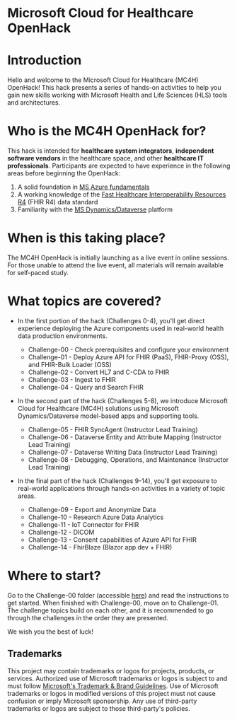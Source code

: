 # Microsoft Cloud for Healthcare OpenHack

# Introduction
Hello and welcome to the Microsoft Cloud for Healthcare (MC4H) OpenHack! This hack presents a series of hands-on activities to help you gain new skills working with Microsoft Health and Life Sciences (HLS) tools and architectures. 

# Who is the MC4H OpenHack for?
This hack is intended for **healthcare system integrators**, **independent software vendors** in the healthcare space, and other **healthcare IT professionals**. Participants are expected to have experience in the following areas before beginning the OpenHack:

1. A solid foundation in [MS Azure fundamentals](https://docs.microsoft.com/en-us/learn/paths/az-900-describe-cloud-concepts/)
2. A working knowledge of the [Fast Healthcare Interoperability Resources R4](https://hl7.org/fhir/R4/) (FHIR R4) data standard
3. Familiarity with the [MS Dynamics/Dataverse](https://powerplatform.microsoft.com/en-us/dataverse/) platform

# When is this taking place?

The MC4H OpenHack is initially launching as a live event in online sessions. For those unable to attend the live event, all materials will remain available for self-paced study.

# What topics are covered?

+ In the first portion of the hack (Challenges 0-4), you'll get direct experience deploying the Azure components used in real-world health data production environments.  

    + Challenge-00 - Check prerequisites and configure your environment
    + Challenge-01 - Deploy Azure API for FHIR (PaaS), FHIR-Proxy (OSS), and FHIR-Bulk Loader (OSS)
    + Challenge-02 - Convert HL7 and C-CDA to FHIR
    + Challenge-03 - Ingest to FHIR
    + Challenge-04 - Query and Search FHIR

+ In the second part of the hack (Challenges 5-8), we introduce Microsoft Cloud for Healthcare (MC4H) solutions using Microsoft Dynamics/Dataverse model-based apps and supporting tools.

    + Challenge-05 - FHIR SyncAgent (Instructor Lead Training)
    + Challenge-06 - Dataverse Entity and Attribute Mapping (Instructor Lead Training)
    + Challenge-07 - Dataverse Writing Data (Instructor Lead Training)
    + Challenge-08 - Debugging, Operations, and Maintenance (Instructor Lead Training)
    
+ In the final part of the hack (Challenges 9-14), you'll get exposure to real-world applications through hands-on activities in a variety of topic areas.

    + Challenge-09 - Export and Anonymize Data
    + Challenge-10 - Research Azure Data Analytics
    + Challenge-11 - IoT Connector for FHIR
    + Challenge-12 - DICOM
    + Challenge-13 - Consent capabilities of Azure API for FHIR
    + Challenge-14 - FhirBlaze (Blazor app dev + FHIR)

# Where to start?

Go to the Challenge-00 folder (accessible [here](./Challenge-00)) and read the instructions to get started. When finished with Challenge-00, move on to Challenge-01. The challenge topics build on each other, and it is recommended to go through the challenges in the order they are presented. 

We wish you the best of luck!

## Trademarks

This project may contain trademarks or logos for projects, products, or services. Authorized use of Microsoft 
trademarks or logos is subject to and must follow 
[Microsoft's Trademark & Brand Guidelines](https://www.microsoft.com/en-us/legal/intellectualproperty/trademarks/usage/general).
Use of Microsoft trademarks or logos in modified versions of this project must not cause confusion or imply Microsoft sponsorship.
Any use of third-party trademarks or logos are subject to those third-party's policies.
